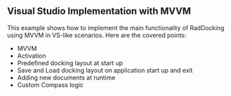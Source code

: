 ## Visual Studio Implementation with MVVM
This example shows how to implement the main functionality of RadDocking using MVVM in VS-like scenarios. Here are the covered points:
 - MVVM
 - Activation
 - Predefined docking layout at start up
 - Save and Load docking layout on application start up and exit
 - Adding new documents at runtime
 - Custom Compass logic

[//]: <keywords:vs, activation, predefined, save, load, layout, compass>